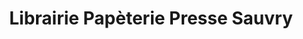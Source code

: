 ---
title: "Librairie Papèterie Presse Sauvry"
url: /paray-vieille-poste/librairie-papeterie-presse-sauvry/
shop: livres
---
